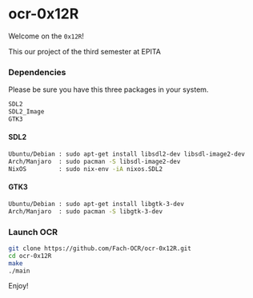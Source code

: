 # ocr-0x12R

Welcome on the `0x12R`!

This our project of the third semester at EPITA

### Dependencies

Please be sure you have this three packages in your system.
```bash
SDL2
SDL2_Image
GTK3
```

#### SDL2

```bash
Ubuntu/Debian : sudo apt-get install libsdl2-dev libsdl-image2-dev 
Arch/Manjaro  : sudo pacman -S libsdl-image2-dev
NixOS         : sudo nix-env -iA nixos.SDL2
```

#### GTK3

```bash
Ubuntu/Debian : sudo apt-get install libgtk-3-dev
Arch/Manjaro  : sudo pacman -S libgtk-3-dev
```

### Launch OCR

```bash
git clone https://github.com/Fach-OCR/ocr-0x12R.git
cd ocr-0x12R
make
./main
```


Enjoy!
